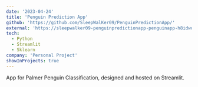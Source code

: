 ```yaml
---
date: '2023-04-24'
title: 'Penguin Prediction App'
github: 'https://github.com/SleepWalKer09/PenguinPredictionApp/'
external: 'https://sleepwalker09-penguinpredictionapp-penguinapp-h8idwd.streamlit.app'
tech:
  - Python
  - Streamlit
  - Sklearn
company: 'Personal Project'
showInProjects: true
---
```


App for Palmer Penguin Classification, designed and hosted on Streamlit.
